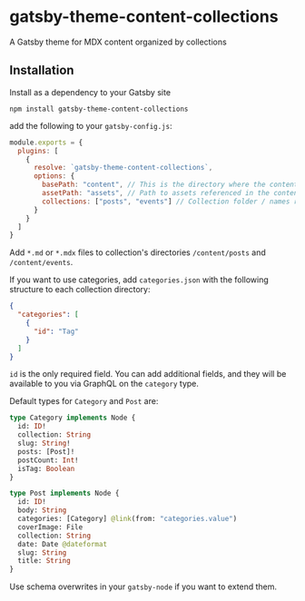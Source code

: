 # gatsby-theme-content-collections

A Gatsby theme for MDX content organized by collections

## Installation

Install as a dependency to your Gatsby site

```
npm install gatsby-theme-content-collections
```

add the following to your `gatsby-config.js`:

```js
module.exports = {
  plugins: [
    {
      resolve: `gatsby-theme-content-collections`,
      options: {
        basePath: "content", // This is the directory where the content is stored
        assetPath: "assets", // Path to assets referenced in the content relative to basePath
        collections: ["posts", "events"] // Collection folder / names relative to basePath
      }
    }
  ]
}
```

Add `*.md` or `*.mdx` files to collection's directories `/content/posts` and `/content/events`.

If you want to use categories, add `categories.json` with the following structure to each collection directory:

```json
{
  "categories": [
    {
      "id": "Tag"
    }
  ]
}
```

`id` is the only required field. You can add additional fields, and they will be available to you via GraphQL on the `category` type.

Default types for `Category` and `Post` are:

```graphql
type Category implements Node {
  id: ID!
  collection: String
  slug: String!
  posts: [Post]!
  postCount: Int!
  isTag: Boolean
}

type Post implements Node {
  id: ID!
  body: String
  categories: [Category] @link(from: "categories.value")
  coverImage: File
  collection: String
  date: Date @dateformat
  slug: String
  title: String
}
```

Use schema overwrites in your `gatsby-node` if you want to extend them.
